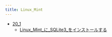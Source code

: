 ```yaml
---
title: Linux_Mint
---
```



- [20_1](./20_1/index.md)
    - [Linux_Mint_に_SQLite3_をインストールする](./../../../d/2022/04/29/Linux_Mint_に_SQLite3_をインストールする.md)




